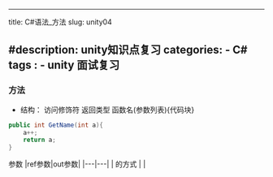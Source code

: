 
---
title: C#语法_方法
slug:  unity04

#description: unity知识点复习
categories:
    - C#
tags : 
    - unity 面试复习
---
### 方法
* 结构： 访问修饰符 返回类型 函数名(参数列表){代码块}
```c#
public int GetName(int a){
	a++;
	return a;
}
```  
参数
|ref参数|out参数|
|---|---|
| 的方式  |   |
